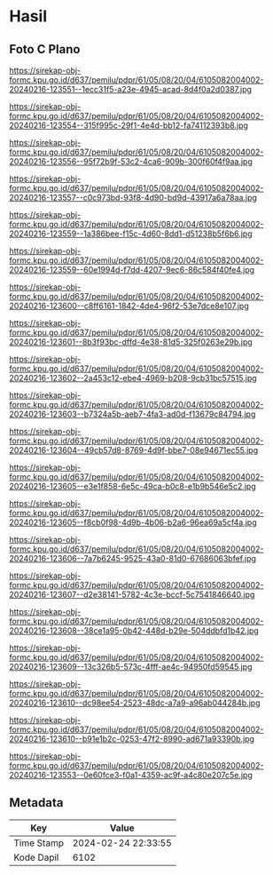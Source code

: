 # Hasil

## Foto C Plano

https://sirekap-obj-formc.kpu.go.id/d637/pemilu/pdpr/61/05/08/20/04/6105082004002-20240216-123551--1ecc31f5-a23e-4945-acad-8d4f0a2d0387.jpg

https://sirekap-obj-formc.kpu.go.id/d637/pemilu/pdpr/61/05/08/20/04/6105082004002-20240216-123554--315f995c-29f1-4e4d-bb12-fa74112393b8.jpg

https://sirekap-obj-formc.kpu.go.id/d637/pemilu/pdpr/61/05/08/20/04/6105082004002-20240216-123556--95f72b9f-53c2-4ca6-909b-300f60f4f9aa.jpg

https://sirekap-obj-formc.kpu.go.id/d637/pemilu/pdpr/61/05/08/20/04/6105082004002-20240216-123557--c0c973bd-93f8-4d90-bd9d-43917a6a78aa.jpg

https://sirekap-obj-formc.kpu.go.id/d637/pemilu/pdpr/61/05/08/20/04/6105082004002-20240216-123559--1a386bee-f15c-4d60-8dd1-d51238b5f6b6.jpg

https://sirekap-obj-formc.kpu.go.id/d637/pemilu/pdpr/61/05/08/20/04/6105082004002-20240216-123559--60e1994d-f7dd-4207-9ec6-86c584f40fe4.jpg

https://sirekap-obj-formc.kpu.go.id/d637/pemilu/pdpr/61/05/08/20/04/6105082004002-20240216-123600--c8ff6161-1842-4de4-96f2-53e7dce8e107.jpg

https://sirekap-obj-formc.kpu.go.id/d637/pemilu/pdpr/61/05/08/20/04/6105082004002-20240216-123601--8b3f93bc-dffd-4e38-81d5-325f0263e29b.jpg

https://sirekap-obj-formc.kpu.go.id/d637/pemilu/pdpr/61/05/08/20/04/6105082004002-20240216-123602--2a453c12-ebe4-4969-b208-9cb31bc57515.jpg

https://sirekap-obj-formc.kpu.go.id/d637/pemilu/pdpr/61/05/08/20/04/6105082004002-20240216-123603--b7324a5b-aeb7-4fa3-ad0d-f13679c84794.jpg

https://sirekap-obj-formc.kpu.go.id/d637/pemilu/pdpr/61/05/08/20/04/6105082004002-20240216-123604--49cb57d8-8769-4d9f-bbe7-08e94671ec55.jpg

https://sirekap-obj-formc.kpu.go.id/d637/pemilu/pdpr/61/05/08/20/04/6105082004002-20240216-123605--e3e1f858-6e5c-49ca-b0c8-e1b9b546e5c2.jpg

https://sirekap-obj-formc.kpu.go.id/d637/pemilu/pdpr/61/05/08/20/04/6105082004002-20240216-123605--f8cb0f98-4d9b-4b06-b2a6-96ea69a5cf4a.jpg

https://sirekap-obj-formc.kpu.go.id/d637/pemilu/pdpr/61/05/08/20/04/6105082004002-20240216-123606--7a7b6245-9525-43a0-81d0-67686063bfef.jpg

https://sirekap-obj-formc.kpu.go.id/d637/pemilu/pdpr/61/05/08/20/04/6105082004002-20240216-123607--d2e38141-5782-4c3e-bccf-5c7541846640.jpg

https://sirekap-obj-formc.kpu.go.id/d637/pemilu/pdpr/61/05/08/20/04/6105082004002-20240216-123608--38ce1a95-0b42-448d-b29e-504ddbfd1b42.jpg

https://sirekap-obj-formc.kpu.go.id/d637/pemilu/pdpr/61/05/08/20/04/6105082004002-20240216-123609--13c326b5-573c-4fff-ae4c-94950fd59545.jpg

https://sirekap-obj-formc.kpu.go.id/d637/pemilu/pdpr/61/05/08/20/04/6105082004002-20240216-123610--dc98ee54-2523-48dc-a7a9-a96ab044284b.jpg

https://sirekap-obj-formc.kpu.go.id/d637/pemilu/pdpr/61/05/08/20/04/6105082004002-20240216-123610--b91e1b2c-0253-47f2-8990-ad671a93390b.jpg

https://sirekap-obj-formc.kpu.go.id/d637/pemilu/pdpr/61/05/08/20/04/6105082004002-20240216-123553--0e60fce3-f0a1-4359-ac9f-a4c80e207c5e.jpg


## Metadata

| Key        | Value               |
| ---------- | ------------------- |
| Time Stamp | 2024-02-24 22:33:55 |
| Kode Dapil | 6102                |



